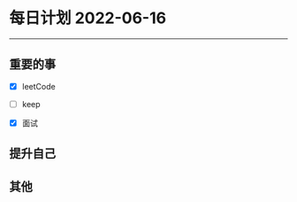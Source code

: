 #  每日计划 2022-06-16
---
## 重要的事
- [x]  leetCode
- [ ]  keep
- [x]  面试



## 提升自己

  



## 其他








